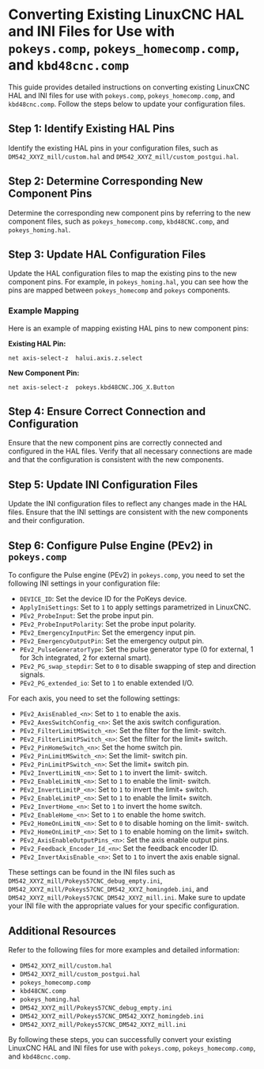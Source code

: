 # Converting Existing LinuxCNC HAL and INI Files for Use with `pokeys.comp`, `pokeys_homecomp.comp`, and `kbd48cnc.comp`

This guide provides detailed instructions on converting existing LinuxCNC HAL and INI files for use with `pokeys.comp`, `pokeys_homecomp.comp`, and `kbd48cnc.comp`. Follow the steps below to update your configuration files.

## Step 1: Identify Existing HAL Pins

Identify the existing HAL pins in your configuration files, such as `DM542_XXYZ_mill/custom.hal` and `DM542_XXYZ_mill/custom_postgui.hal`.

## Step 2: Determine Corresponding New Component Pins

Determine the corresponding new component pins by referring to the new component files, such as `pokeys_homecomp.comp`, `kbd48CNC.comp`, and `pokeys_homing.hal`.

## Step 3: Update HAL Configuration Files

Update the HAL configuration files to map the existing pins to the new component pins. For example, in `pokeys_homing.hal`, you can see how the pins are mapped between `pokeys_homecomp` and `pokeys` components.

### Example Mapping

Here is an example of mapping existing HAL pins to new component pins:

**Existing HAL Pin:**
```
net axis-select-z  halui.axis.z.select
```

**New Component Pin:**
```
net axis-select-z  pokeys.kbd48CNC.JOG_X.Button
```

## Step 4: Ensure Correct Connection and Configuration

Ensure that the new component pins are correctly connected and configured in the HAL files. Verify that all necessary connections are made and that the configuration is consistent with the new components.

## Step 5: Update INI Configuration Files

Update the INI configuration files to reflect any changes made in the HAL files. Ensure that the INI settings are consistent with the new components and their configuration.

## Step 6: Configure Pulse Engine (PEv2) in `pokeys.comp`

To configure the Pulse engine (PEv2) in `pokeys.comp`, you need to set the following INI settings in your configuration file:

* `DEVICE_ID`: Set the device ID for the PoKeys device.
* `ApplyIniSettings`: Set to `1` to apply settings parametrized in LinuxCNC.
* `PEv2_ProbeInput`: Set the probe input pin.
* `PEv2_ProbeInputPolarity`: Set the probe input polarity.
* `PEv2_EmergencyInputPin`: Set the emergency input pin.
* `PEv2_EmergencyOutputPin`: Set the emergency output pin.
* `PEv2_PulseGeneratorType`: Set the pulse generator type (0 for external, 1 for 3ch integrated, 2 for external smart).
* `PEv2_PG_swap_stepdir`: Set to `0` to disable swapping of step and direction signals.
* `PEv2_PG_extended_io`: Set to `1` to enable extended I/O.

For each axis, you need to set the following settings:

* `PEv2_AxisEnabled_<n>`: Set to `1` to enable the axis.
* `PEv2_AxesSwitchConfig_<n>`: Set the axis switch configuration.
* `PEv2_FilterLimitMSwitch_<n>`: Set the filter for the limit- switch.
* `PEv2_FilterLimitPSwitch_<n>`: Set the filter for the limit+ switch.
* `PEv2_PinHomeSwitch_<n>`: Set the home switch pin.
* `PEv2_PinLimitMSwitch_<n>`: Set the limit- switch pin.
* `PEv2_PinLimitPSwitch_<n>`: Set the limit+ switch pin.
* `PEv2_InvertLimitN_<n>`: Set to `1` to invert the limit- switch.
* `PEv2_EnableLimitN_<n>`: Set to `1` to enable the limit- switch.
* `PEv2_InvertLimitP_<n>`: Set to `1` to invert the limit+ switch.
* `PEv2_EnableLimitP_<n>`: Set to `1` to enable the limit+ switch.
* `PEv2_InvertHome_<n>`: Set to `1` to invert the home switch.
* `PEv2_EnableHome_<n>`: Set to `1` to enable the home switch.
* `PEv2_HomeOnLimitN_<n>`: Set to `0` to disable homing on the limit- switch.
* `PEv2_HomeOnLimitP_<n>`: Set to `1` to enable homing on the limit+ switch.
* `PEv2_AxisEnableOutputPins_<n>`: Set the axis enable output pins.
* `PEv2_Feedback_Encoder_Id_<n>`: Set the feedback encoder ID.
* `PEv2_InvertAxisEnable_<n>`: Set to `1` to invert the axis enable signal.

These settings can be found in the INI files such as `DM542_XXYZ_mill/Pokeys57CNC_debug_empty.ini`, `DM542_XXYZ_mill/Pokeys57CNC_DM542_XXYZ_homingdeb.ini`, and `DM542_XXYZ_mill/Pokeys57CNC_DM542_XXYZ_mill.ini`. Make sure to update your INI file with the appropriate values for your specific configuration.

## Additional Resources

Refer to the following files for more examples and detailed information:

- `DM542_XXYZ_mill/custom.hal`
- `DM542_XXYZ_mill/custom_postgui.hal`
- `pokeys_homecomp.comp`
- `kbd48CNC.comp`
- `pokeys_homing.hal`
- `DM542_XXYZ_mill/Pokeys57CNC_debug_empty.ini`
- `DM542_XXYZ_mill/Pokeys57CNC_DM542_XXYZ_homingdeb.ini`
- `DM542_XXYZ_mill/Pokeys57CNC_DM542_XXYZ_mill.ini`

By following these steps, you can successfully convert your existing LinuxCNC HAL and INI files for use with `pokeys.comp`, `pokeys_homecomp.comp`, and `kbd48cnc.comp`.
